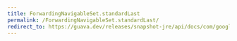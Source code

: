 ```yaml
---
title: ForwardingNavigableSet.standardLast
permalink: /ForwardingNavigableSet.standardLast/
redirect_to: https://guava.dev/releases/snapshot-jre/api/docs/com/google/common/collect/ForwardingNavigableSet.html#standardLast--
---
```


